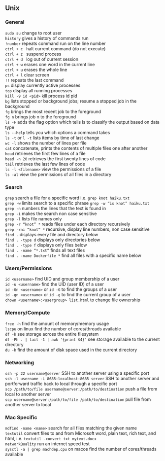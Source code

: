 
## Unix

### General 
`sudo su` change to root user <br/>
`history`  gives a history of commands run <br/>
`!number`  repeats command run on the line number <br/>
`ctrl + c ` halt current command (do not execute) <br/>
`ctrl + z ` suspend process <br/>
`ctrl + d `  log out of current session <br/>
`ctrl + w`  erases one word in the current line <br/>
`ctrl + u`  erases the whole line <br/>
`ctrl + l` clear screen <br/>
`!!`  repeats the last command <br/>
`ps` display currently active processes <br/>
`top` display all running processes <br/>
`kill -9 id <pid>` kill process id pid <br/>
`bg` lists stopped or background jobs; resume a stopped job in the background <br/>
`fg` brings the most recent job to the foreground <br/>
`fg n` brings job n to the foreground <br/>
`ls -F` adds the flag option which tells ls to classify the output based on data type <br/>
`ls --help` tells you which options a command takes <br/>
`ls -t` or `l -t` lists items by time of last change <br/>
`wc -l` shows the number of lines per file <br/>
`cat` concatenate, prints the contents of multiple files one after another <br/>
`head` retrieves the first few lines of a file <br/>
`head -n 20` retrieves the first twenty lines of code <br/>
`tail` retrieves the last few lines of code <br/>
`ls -l <filename>` view the permissions of a file <br/>
`ls -al` view the permissions of all files in a directory <br/>

### Search
`grep` search a file for a specific word i.e. `grep knot haiku.txt` <br/>
`grep -w` limits search to a specific phrase `grep -w “is knot” haiku.txt` <br/>
`grep -n` numbers the lines that the text is found in <br/>
`grep -i` makes the search non case sensitive <br/>
`grep -l` lists file names only <br/>
`grep -r “knot” *` reads files under each directory recursively <br/>
`grep -rni “knot” *` recursive, display line numbers, non case sensitive <br/>
`find .` displays every file and directory below <br/>
`find . -type d` displays only directories below <br/>
`find . -type f` displays only files below <br/> 
`find . -name “*.txt”` finds all text files <br/>
`find . -name Dockerfile *` find all files with a specific name below <br/>

### Users/Permissions
`id <username>` find UID and group membership of a user <br/>
`id -u <username>` find the UID (user ID) of a user <br/>
`id -Gn <username>` or `id -G` to find the groups of a user <br/>
`id -gn <username>` or `id -g` to find the current group of a user <br/>
`chown <username>:<usergroup> list.html` to change file ownership <br/>

### Memory/Compute
`free -h` find the amount of memory/memory usage <br/>
`lscpu` on linux find the number of cores/threads available <br/>
`df -h` see storage across the entire filesystem <br/>
`df -Ph . | tail -1 | awk '{print $4}'` see storage available to the current directory <br/>
`du -h` find the amount of disk space used in the current directory <br/>

### Networking
`ssh -p 22 username@server` SSH to another server using a specific port <br/>
`ssh -l username -L 8685:localhost:8685 server` SSH to another server and portforward traffic back to local through a specific port <br/>
`scp /path/to/file username@server:/path/to/destination` push a file from local to another server <br/>
`scp username@server:/path/to/file /path/to/destination` pull file from another server to local <br/>

### Mac Specific
`mdfind -name <name>` search for all files matching the given name <br/>
`textutil` convert files to and from Microsoft word, plain text, rich text, and html, i.e. `textutil -convert txt mytext.docx` <br/>
`networkQuality` run an internet speed test <br/>
`sysctl -a | grep machdep.cpu` on macos find the number of cores/threads available <br/>

